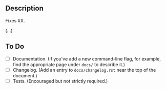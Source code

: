 ## Description

Fixes #X.  <!-- Insert issue number here if applicable. -->

(...)

## To Do

- [ ] Documentation. (If you've add a new command-line flag, for example, find the appropriate page under `docs/` to describe it.)
- [ ] Changelog. (Add an entry to `docs/changelog.rst` near the top of the document.)
- [ ] Tests. (Encouraged but not strictly required.)
